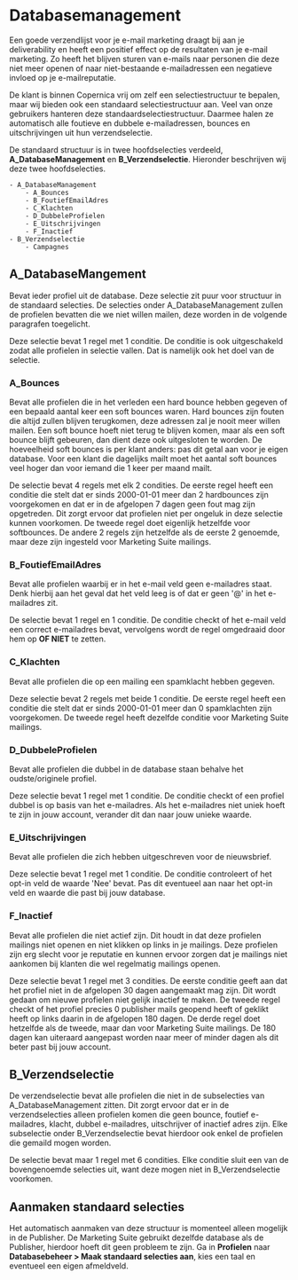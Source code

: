 # Databasemanagement
Een goede verzendlijst voor je e-mail marketing draagt bij aan je
deliverability en heeft een positief effect op de resultaten van je e-mail
marketing. Zo heeft het blijven sturen van e-mails naar
personen die deze niet meer openen of naar niet-bestaande e-mailadressen een
negatieve invloed op je e-mailreputatie.

De klant is binnen Copernica vrij om zelf een selectiestructuur te bepalen,
maar wij bieden ook een standaard selectiestructuur aan. Veel van onze
gebruikers hanteren deze standaardselectiestructuur. Daarmee halen ze
automatisch alle foutieve en dubbele e-mailadressen, bounces en
uitschrijvingen uit hun verzendselectie.

De standaard structuur is in twee hoofdselecties verdeeld,
**A_DatabaseManagement** en **B_Verzendselectie**. Hieronder beschrijven wij
deze twee hoofdselecties.

```
- A_DatabaseManagement
    - A_Bounces
    - B_FoutiefEmailAdres
    - C_Klachten
    - D_DubbeleProfielen
    - E_Uitschrijvingen
    - F_Inactief
- B_Verzendselectie
    - Campagnes
```

## A_DatabaseMangement
Bevat ieder profiel uit de database. Deze selectie zit puur voor structuur in
de standaard selecties. De selecties onder A_DatabaseManagement zullen de profielen
bevatten die we niet willen mailen, deze worden in de volgende paragrafen
toegelicht.

Deze selectie bevat 1 regel met 1 conditie. De conditie is ook
uitgeschakeld zodat alle profielen in selectie vallen. Dat is namelijk ook het
doel van de selectie.

### A_Bounces
Bevat alle profielen die in het verleden een hard bounce hebben gegeven of
een bepaald aantal keer een soft bounces waren. Hard bounces zijn fouten die
altijd zullen blijven terugkomen, deze adressen zal je nooit meer willen mailen.
Een soft bounce hoeft niet terug te blijven komen, maar als een soft bounce
blijft gebeuren, dan dient deze ook uitgesloten te worden. De hoeveelheid
soft bounces is per klant anders: pas dit getal aan voor je eigen database.
Voor een klant die dagelijks mailt moet het aantal soft bounces veel hoger dan
voor iemand die 1 keer per maand mailt.

De selectie bevat 4 regels met elk 2 condities. De eerste regel heeft een
conditie die stelt dat er sinds 2000-01-01 meer dan 2 hardbounces zijn
voorgekomen en dat er in de afgelopen 7 dagen geen fout mag zijn opgetreden.
Dit zorgt ervoor dat profielen niet per ongeluk in deze selectie kunnen
voorkomen. De tweede regel doet eigenlijk hetzelfde voor softbounces. De andere
2 regels zijn hetzelfde als de eerste 2 genoemde, maar deze zijn ingesteld voor
Marketing Suite mailings.

### B_FoutiefEmailAdres
Bevat alle profielen waarbij er in het e-mail veld geen e-mailadres staat.
Denk hierbij aan het geval dat het veld leeg is of dat er geen '@'
in het e-mailadres zit.

De selectie bevat 1 regel en 1 conditie. De conditie checkt of het e-mail veld
een correct e-mailadres bevat, vervolgens wordt de regel omgedraaid door hem op
**OF NIET** te zetten.

### C_Klachten
Bevat alle profielen die op een mailing een spamklacht hebben gegeven.

Deze selectie bevat 2 regels met beide 1 conditie. De eerste regel heeft een
conditie die stelt dat er sinds 2000-01-01 meer dan 0 spamklachten zijn
voorgekomen. De tweede regel heeft dezelfde conditie voor Marketing Suite
mailings.

### D_DubbeleProfielen
Bevat alle profielen die dubbel in de database staan behalve het
oudste/originele profiel.

Deze selectie bevat 1 regel met 1 conditie. De conditie checkt of een profiel
dubbel is op basis van het e-mailadres. Als het e-mailadres niet uniek hoeft te zijn
in jouw account, verander dit dan naar jouw unieke waarde.

### E_Uitschrijvingen
Bevat alle profielen die zich hebben uitgeschreven voor de nieuwsbrief.

Deze selectie bevat 1 regel met 1 conditie. De conditie controleert of het
opt-in veld de waarde 'Nee' bevat. Pas dit eventueel aan naar het opt-in veld
en waarde die past bij jouw database.

### F_Inactief
Bevat alle profielen die niet actief zijn. Dit houdt in dat deze profielen
mailings niet openen en niet klikken op links in je mailings. Deze profielen
zijn erg slecht voor je reputatie en kunnen ervoor zorgen dat je mailings niet
aankomen bij klanten die wel regelmatig mailings openen.

Deze selectie bevat 1 regel met 3 condities. De eerste conditie geeft aan dat
het profiel niet in de afgelopen 30 dagen aangemaakt mag zijn. Dit wordt gedaan
om nieuwe profielen niet gelijk inactief te maken. De tweede regel checkt of
het profiel precies 0 publisher mails geopend heeft of geklikt heeft op links
daarin in de afgelopen 180 dagen. De derde regel doet hetzelfde als de tweede,
maar dan voor Marketing Suite mailings. De 180 dagen kan uiteraard aangepast
worden naar meer of minder dagen als dit beter past bij jouw account.

## B_Verzendselectie
De verzendselectie bevat alle profielen die niet in de subselecties van
A_DatabaseManagement zitten. Dit zorgt ervoor dat er in de verzendselecties
alleen profielen komen die geen bounce, foutief e-mailadres, klacht,
dubbel e-mailadres, uitschrijver of inactief adres zijn. Elke subselectie
onder B_Verzendselectie bevat hierdoor ook enkel de profielen die gemaild mogen
worden.

De selectie bevat maar 1 regel met 6 condities. Elke conditie sluit een van de
bovengenoemde selecties uit, want deze mogen niet in B_Verzendselectie
voorkomen.

## Aanmaken standaard selecties
Het automatisch aanmaken van deze structuur is momenteel alleen mogelijk in de
Publisher. De Marketing Suite gebruikt dezelfde database als de Publisher,
hierdoor hoeft dit geen probleem te zijn. Ga in **Profielen** naar
**Databasebeheer > Maak standaard selecties aan**, kies een taal en eventueel
een eigen afmeldveld.
